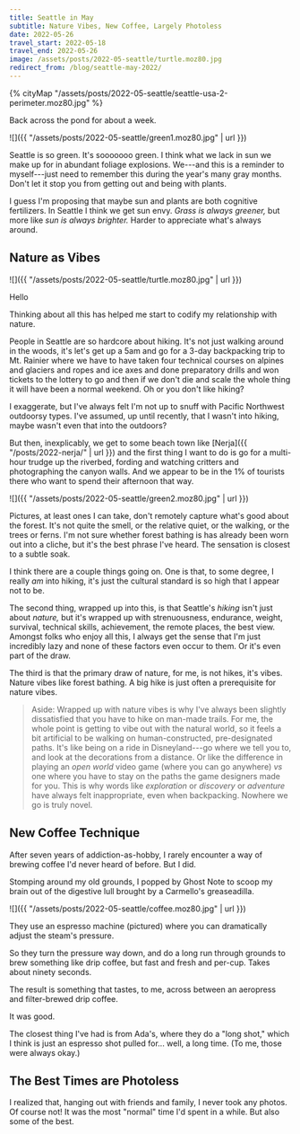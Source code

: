 ```yaml
---
title: Seattle in May
subtitle: Nature Vibes, New Coffee, Largely Photoless
date: 2022-05-26
travel_start: 2022-05-18
travel_end: 2022-05-26
image: /assets/posts/2022-05-seattle/turtle.moz80.jpg
redirect_from: /blog/seattle-may-2022/
---
```


{% cityMap "/assets/posts/2022-05-seattle/seattle-usa-2-perimeter.moz80.jpg" %}

Back across the pond for about a week.

![]({{ "/assets/posts/2022-05-seattle/green1.moz80.jpg" | url }})

Seattle is so green. It's sooooooo green. I think what we lack in sun we make up for in abundant foliage explosions. We---and this is a reminder to myself---just need to remember this during the year's many gray months. Don't let it stop you from getting out and being with plants.

I guess I'm proposing that maybe sun and plants are both cognitive fertilizers. In Seattle I think we get sun envy. _Grass is always greener,_ but more like _sun is always brighter._ Harder to appreciate what's always around.

## Nature as Vibes

![]({{ "/assets/posts/2022-05-seattle/turtle.moz80.jpg" | url }})

<p class="figcaption">
Hello
</p>

Thinking about all this has helped me start to codify my relationship with nature.

People in Seattle are so hardcore about hiking. It's not just walking around in the woods, it's let's get up a 5am and go for a 3-day backpacking trip to Mt. Rainier where we have to have taken four technical courses on alpines and glaciers and ropes and ice axes and done preparatory drills and won tickets to the lottery to go and then if we don't die and scale the whole thing it will have been a normal weekend. Oh or you don't like hiking?

I exaggerate, but I've always felt I'm not up to snuff with Pacific Northwest outdoorsy types. I've assumed, up until recently, that I wasn't into hiking, maybe wasn't even that into the outdoors?

But then, inexplicably, we get to some beach town like [Nerja]({{ "/posts/2022-nerja/" | url }}) and the first thing I want to do is go for a multi-hour trudge up the riverbed, fording and watching critters and photographing the canyon walls. And we appear to be in the 1% of tourists there who want to spend their afternoon that way.

![]({{ "/assets/posts/2022-05-seattle/green2.moz80.jpg" | url }})

<p class="figcaption">
Pictures, at least ones I can take, don't remotely capture what's good about the forest. It's not quite the smell, or the relative quiet, or the walking, or the trees or ferns. I'm not sure whether <span class="i">forest bathing</span> is has already been worn out into a cliche, but it's the best phrase I've heard. The sensation is closest to a subtle soak.
</p>

I think there are a couple things going on. One is that, to some degree, I really _am_ into hiking, it's just the cultural standard is so high that I appear not to be.

The second thing, wrapped up into this, is that Seattle's _hiking_ isn't just about _nature,_ but it's wrapped up with strenuousness, endurance, weight, survival, technical skills, achievement, the remote places, the best view. Amongst folks who enjoy all this, I always get the sense that I'm just incredibly lazy and none of these factors even occur to them. Or it's even part of the draw.

The third is that the primary draw of nature, for me, is not hikes, it's vibes. Nature vibes like forest bathing. A big hike is just often a prerequisite for nature vibes.

> Aside: Wrapped up with nature vibes is why I've always been slightly dissatisfied that you have to hike on man-made trails. For me, the whole point is getting to vibe out with the natural world, so it feels a bit artificial to be walking on human-constructed, pre-designated paths. It's like being on a ride in Disneyland---go where we tell you to, and look at the decorations from a distance. Or like the difference in playing an _open world_ video game (where you can go anywhere) _vs_ one where you have to stay on the paths the game designers made for you. This is why words like _exploration_ or _discovery_ or _adventure_ have always felt inappropriate, even when backpacking. Nowhere we go is truly novel.

## New Coffee Technique

After seven years of addiction-as-hobby, I rarely encounter a way of brewing coffee I'd never heard of before. But I did.

Stomping around my old grounds, I popped by Ghost Note to scoop my brain out of the digestive lull brought by a Carmello's greaseadilla.

![]({{ "/assets/posts/2022-05-seattle/coffee.moz80.jpg" | url }})

They use an espresso machine (pictured) where you can dramatically adjust the steam's pressure.

So they turn the pressure way down, and do a long run through grounds to brew something like drip coffee, but fast and fresh and per-cup. Takes about ninety seconds.

The result is something that tastes, to me, across between an aeropress and filter-brewed drip coffee.

It was good.

The closest thing I've had is from Ada's, where they do a "long shot," which I think is just an espresso shot pulled for... well, a long time. (To me, those were always okay.)

## The Best Times are Photoless

I realized that, hanging out with friends and family, I never took any photos. Of course not! It was the most "normal" time I'd spent in a while. But also some of the best.
